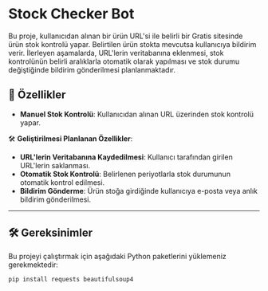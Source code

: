 # Stock Checker Bot

Bu proje, kullanıcıdan alınan bir ürün URL'si ile belirli bir Gratis sitesinde ürün stok kontrolü yapar. Belirtilen ürün stokta mevcutsa kullanıcıya bildirim verir. İlerleyen aşamalarda, URL'lerin veritabanına eklenmesi, stok kontrolünün belirli aralıklarla otomatik olarak yapılması ve stok durumu değiştiğinde bildirim gönderilmesi planlanmaktadır.

## 🚀 Özellikler

- **Manuel Stok Kontrolü**: Kullanıcıdan alınan URL üzerinden stok kontrolü yapar.


🛠 **Geliştirilmesi Planlanan Özellikler**:

- **URL'lerin Veritabanına Kaydedilmesi**: Kullanıcı tarafından girilen URL'lerin saklanması.
- **Otomatik Stok Kontrolü**: Belirlenen periyotlarla stok durumunun otomatik kontrol edilmesi.
- **Bildirim Gönderme**: Ürün stoğa girdiğinde kullanıcıya e-posta veya anlık bildirim gönderilmesi.

---

## 🛠 Gereksinimler

Bu projeyi çalıştırmak için aşağıdaki Python paketlerini yüklemeniz gerekmektedir:

```bash
pip install requests beautifulsoup4
